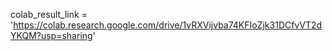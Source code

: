 colab_result_link = 'https://colab.research.google.com/drive/1vRXVijvba74KFIoZjk31DCfvVT2dYKQM?usp=sharing'
